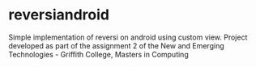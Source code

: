 reversiandroid
==============

Simple implementation of reversi on android using custom view.
Project developed as part of the assignment 2 of the New and Emerging Technologies - Griffith College, Masters in Computing
